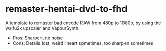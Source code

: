 # remaster-hentai-dvd-to-fhd
A template to remaster bad encode RAW from 480p to 1080p, by using the waifu2x upscaler and VapourSynth.
 
- Pros: Sharpen, no noise
- Cons: Details lost, weird lineart sometimes, too sharpen sometimes
